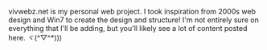 vivwebz.net is my personal web project. I took inspiration from 2000s web design and Win7 to create the design and structure! I'm not entirely sure on everything that I'll be adding, but you'll likely see a lot of content posted here. ヾ(^▽^*)))

